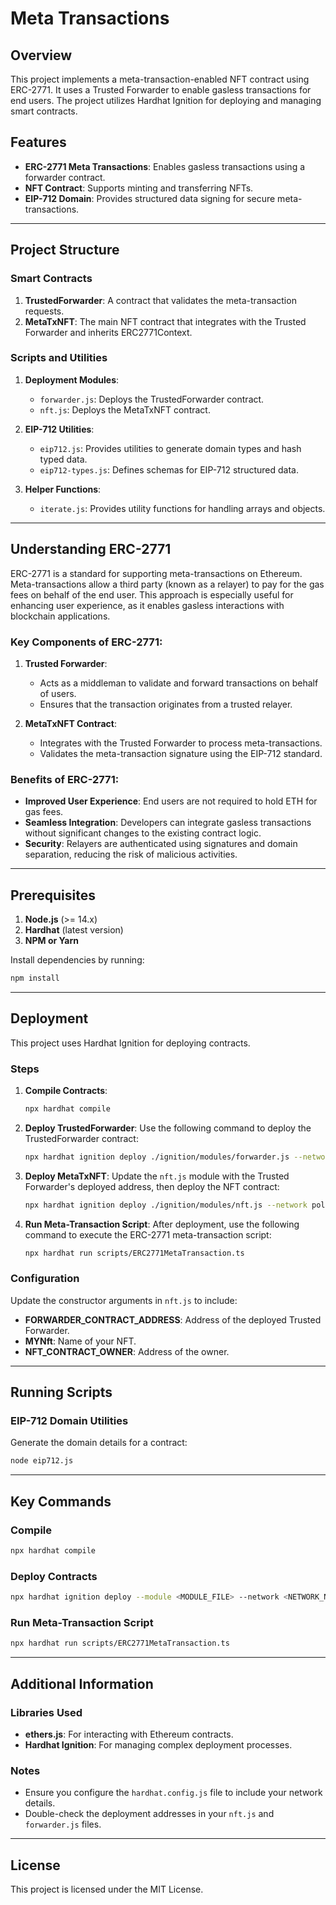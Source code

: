 
# Meta Transactions

## Overview
This project implements a meta-transaction-enabled NFT contract using ERC-2771. It uses a Trusted Forwarder to enable gasless transactions for end users. The project utilizes Hardhat Ignition for deploying and managing smart contracts.

## Features
- **ERC-2771 Meta Transactions**: Enables gasless transactions using a forwarder contract.
- **NFT Contract**: Supports minting and transferring NFTs.
- **EIP-712 Domain**: Provides structured data signing for secure meta-transactions.

---

## Project Structure

### Smart Contracts
1. **TrustedForwarder**: A contract that validates the meta-transaction requests.
2. **MetaTxNFT**: The main NFT contract that integrates with the Trusted Forwarder and inherits ERC2771Context.

### Scripts and Utilities
1. **Deployment Modules**:
   - `forwarder.js`: Deploys the TrustedForwarder contract.
   - `nft.js`: Deploys the MetaTxNFT contract.

2. **EIP-712 Utilities**:
   - `eip712.js`: Provides utilities to generate domain types and hash typed data.
   - `eip712-types.js`: Defines schemas for EIP-712 structured data.

3. **Helper Functions**:
   - `iterate.js`: Provides utility functions for handling arrays and objects.

---

## Understanding ERC-2771
ERC-2771 is a standard for supporting meta-transactions on Ethereum. Meta-transactions allow a third party (known as a relayer) to pay for the gas fees on behalf of the end user. This approach is especially useful for enhancing user experience, as it enables gasless interactions with blockchain applications.

### Key Components of ERC-2771:
1. **Trusted Forwarder**:
   - Acts as a middleman to validate and forward transactions on behalf of users.
   - Ensures that the transaction originates from a trusted relayer.

2. **MetaTxNFT Contract**:
   - Integrates with the Trusted Forwarder to process meta-transactions.
   - Validates the meta-transaction signature using the EIP-712 standard.

### Benefits of ERC-2771:
- **Improved User Experience**: End users are not required to hold ETH for gas fees.
- **Seamless Integration**: Developers can integrate gasless transactions without significant changes to the existing contract logic.
- **Security**: Relayers are authenticated using signatures and domain separation, reducing the risk of malicious activities.

---

## Prerequisites

1. **Node.js** (>= 14.x)
2. **Hardhat** (latest version)
3. **NPM or Yarn**

Install dependencies by running:
```bash
npm install
```

---

## Deployment

This project uses Hardhat Ignition for deploying contracts.

### Steps

1. **Compile Contracts**:
   ```bash
   npx hardhat compile
   ```

2. **Deploy TrustedForwarder**:
   Use the following command to deploy the TrustedForwarder contract:
   ```bash
   npx hardhat ignition deploy ./ignition/modules/forwarder.js --network polygonAmoy
   ```

3. **Deploy MetaTxNFT**:
   Update the `nft.js` module with the Trusted Forwarder's deployed address, then deploy the NFT contract:
   ```bash
   npx hardhat ignition deploy ./ignition/modules/nft.js --network polygonAmoy
   ```

4. **Run Meta-Transaction Script**:
   After deployment, use the following command to execute the ERC-2771 meta-transaction script:
   ```bash
   npx hardhat run scripts/ERC2771MetaTransaction.ts
   ```

### Configuration
Update the constructor arguments in `nft.js` to include:
- **FORWARDER_CONTRACT_ADDRESS**: Address of the deployed Trusted Forwarder.
- **MYNft**: Name of your NFT.
- **NFT_CONTRACT_OWNER**: Address of the owner.

---

## Running Scripts

### EIP-712 Domain Utilities
Generate the domain details for a contract:
```bash
node eip712.js
```

---

## Key Commands

### Compile
```bash
npx hardhat compile
```

### Deploy Contracts
```bash
npx hardhat ignition deploy --module <MODULE_FILE> --network <NETWORK_NAME>
```

### Run Meta-Transaction Script
```bash
npx hardhat run scripts/ERC2771MetaTransaction.ts
```

---

## Additional Information

### Libraries Used
- **ethers.js**: For interacting with Ethereum contracts.
- **Hardhat Ignition**: For managing complex deployment processes.

### Notes
- Ensure you configure the `hardhat.config.js` file to include your network details.
- Double-check the deployment addresses in your `nft.js` and `forwarder.js` files.

---

## License
This project is licensed under the MIT License.
